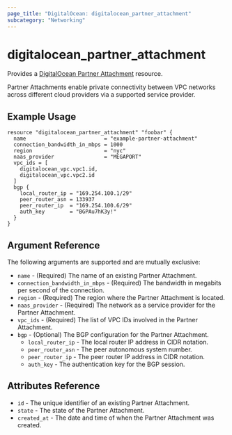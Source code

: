 ```yaml
---
page_title: "DigitalOcean: digitalocean_partner_attachment"
subcategory: "Networking"
---
```


# digitalocean_partner_attachment

Provides a [DigitalOcean Partner Attachment](#digitalocean_partner_attachment) resource.

Partner Attachments enable private connectivity between VPC networks across different cloud providers via a supported service provider.

## Example Usage

```hcl
resource "digitalocean_partner_attachment" "foobar" {
  name                         = "example-partner-attachment"
  connection_bandwidth_in_mbps = 1000
  region                       = "nyc"
  naas_provider                = "MEGAPORT"
  vpc_ids = [
    digitalocean_vpc.vpc1.id,
    digitalocean_vpc.vpc2.id
  ]
  bgp {
    local_router_ip = "169.254.100.1/29"
    peer_router_asn = 133937
    peer_router_ip  = "169.254.100.6/29"
    auth_key        = "BGPAu7hK3y!"
  }
}
```

## Argument Reference

The following arguments are supported and are mutually exclusive:

* `name` - (Required) The name of an existing Partner Attachment.
* `connection_bandwidth_in_mbps` - (Required) The bandwidth in megabits per second of the connection.
* `region` - (Required) The region where the Partner Attachment is located.
* `naas_provider` - (Required) The network as a service provider for the Partner Attachment.
* `vpc_ids` - (Required) The list of VPC IDs involved in the Partner Attachment.
* `bgp` - (Optional) The BGP configuration for the Partner Attachment.
    * `local_router_ip` - The local router IP address in CIDR notation.
    * `peer_router_asn` - The peer autonomous system number.
    * `peer_router_ip` - The peer router IP address in CIDR notation.
    * `auth_key` - The authentication key for the BGP session.

## Attributes Reference

* `id` - The unique identifier of an existing Partner Attachment.
* `state` - The state of the Partner Attachment.
* `created_at` - The date and time of when the Partner Attachment was created.
